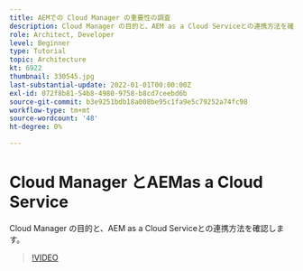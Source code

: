 ```yaml
---
title: AEMでの Cloud Manager の重要性の調査
description: Cloud Manager の目的と、AEM as a Cloud Serviceとの連携方法を確認します。
role: Architect, Developer
level: Beginner
type: Tutorial
topic: Architecture
kt: 6922
thumbnail: 330545.jpg
last-substantial-update: 2022-01-01T00:00:00Z
exl-id: 072f8b81-54b8-4980-9758-b8cd7ceebd6b
source-git-commit: b3e9251bdb18a008be95c1fa9e5c79252a74fc98
workflow-type: tm+mt
source-wordcount: '48'
ht-degree: 0%

---
```


# Cloud Manager とAEMas a Cloud Service

Cloud Manager の目的と、AEM as a Cloud Serviceとの連携方法を確認します。

>[!VIDEO](https://video.tv.adobe.com/v/330545?quality=12&learn=on)
